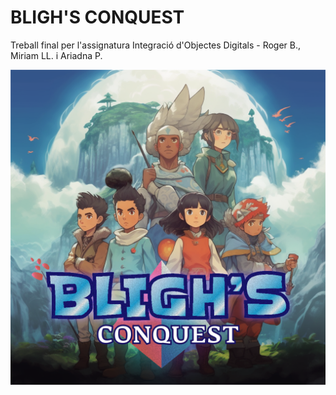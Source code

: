 # BLIGH'S CONQUEST

Treball final per l'assignatura Integració d'Objectes Digitals - Roger B., Miriam LL. i Ariadna P. 

![](https://github.com/rbachuab/Iod_Bligh_s_Conquest/blob/main/BlighsConquest_cover.png)
